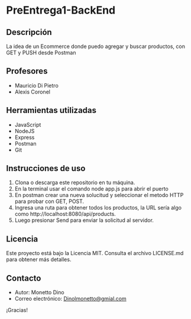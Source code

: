 # PreEntrega1-BackEnd

## Descripción
La idea de un Ecommerce donde puedo agregar y buscar productos, con GET y PUSH desde Postman

## Profesores
- Mauricio Di Pietro
- Alexis Coronel

## Herramientas utilizadas
- JavaScript
- NodeJS
- Express
- Postman
- Git

## Instrucciones de uso
1. Clona o descarga este repositorio en tu máquina.
2. En la terminal usar el comando node app.js para abrir el puerto
3. En postman crear una nueva solucitud y seleccionar el metodo HTTP para probar con GET, POST.
4. Ingresa una ruta para obtener todos los productos, la URL sería algo como http://localhost:8080/api/products.
5. Luego presionar Send para enviar la solicitud al servidor.

## Licencia
Este proyecto está bajo la Licencia MIT. Consulta el archivo LICENSE.md para obtener más detalles.

## Contacto
- Autor: Monetto Dino
- Correo electrónico: Dinolmonetto@gmial.com

¡Gracias!
